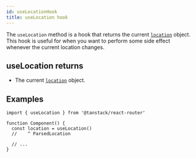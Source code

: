 ```yaml
---
id: useLocationHook
title: useLocation hook
---
```


The `useLocation` method is a hook that returns the current [`location`](../ParsedLocationType) object. This hook is useful for when you want to perform some side effect whenever the current location changes.

## useLocation returns

- The current [`location`](../ParsedLocationType) object.

## Examples

```tsx
import { useLocation } from '@tanstack/react-router'

function Component() {
  const location = useLocation()
  //    ^ ParsedLocation

  // ...
}
```
